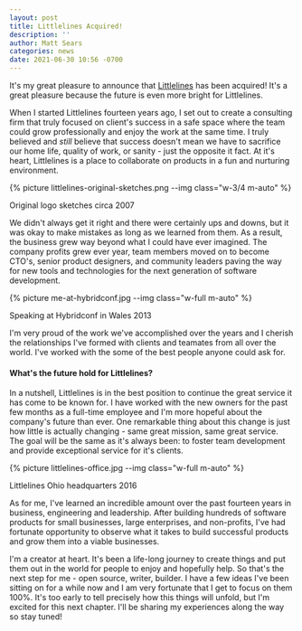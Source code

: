 ```yaml
---
layout: post
title: Littlelines Acquired!
description: ''
author: Matt Sears
categories: news
date: 2021-06-30 10:56 -0700
---
```


It's my great pleasure to announce that [Littlelines](https://littlelines.com)
has been acquired! It's a great pleasure because the future is even more bright
for Littlelines.

When I started Littlelines fourteen years ago, I set out to create a consulting
firm that truly focused on client's success in a safe space where the team could
grow professionally and enjoy the work at the same time. I truly believed and _still_
believe that success doesn't mean we have to sacrifice our home life,
quality of work, or sanity - just the opposite it fact. <!--more--> At it's heart,
Littlelines is a place to collaborate on products in a fun and nurturing
environment.

{%
  picture
  littlelines-original-sketches.png
  --img class="w-3/4 m-auto"
%}

<p class="w-full  text-center text-sm italic">
  Original logo sketches circa 2007
</p>

We didn't always get it right and there were certainly ups and downs, but it was
okay to make mistakes as long as we learned from them. As a result, the business
grew way beyond what I could have ever imagined. The company profits grew ever year,
team members moved on to become CTO's, senior product designers, and community
leaders paving the way for new tools and technologies for the next generation of
software development.


{%
  picture
  me-at-hybridconf.jpg
  --img class="w-full m-auto"
%}

<p class="w-full  text-center text-sm italic">
  Speaking at Hybridconf in Wales 2013
</p>

I'm very proud of the work we've accomplished over the years and I cherish the
relationships I've formed with clients and teamates from all over the
world. I've worked with the some of the best people anyone could ask for.

#### What's the future hold for Littlelines?

In a nutshell, Littlelines is in the best position to continue the great service
it has come to be known for. I have worked with the new owners for the past few
months as a full-time employee and I'm more hopeful about the company's future
than ever. One remarkable thing about this change is just how little is actually
changing - same great mission, same great service. The goal will be the same as
it's always been: to foster team development and provide exceptional service for
it's clients.

{%
  picture
  littlelines-office.jpg
  --img class="w-full m-auto"
%}

<p class="w-full  text-center text-sm italic">
  Littlelines Ohio headquarters 2016
</p>

As for me, I've learned an incredible amount over the past fourteen years in
business, engineering and leadership. After building hundreds of software
products for small businesses, large enterprises, and non-profits, I've had
fortunate opportunity to observe what it takes to build successful products and
grow them into a viable businesses.

I'm a creator at heart. It's been a life-long journey to create things and put them
out in the world for people to enjoy and hopefully help. So that's the next step
for me - open source, writer, builder. I have a few ideas I've been sitting on
for a while now and I am very fortunate that I get to focus on them 100%. It's too
early to tell precisely how this things will unfold, but I'm excited for this
next chapter. I'll be sharing my experiences along the way so stay tuned!
